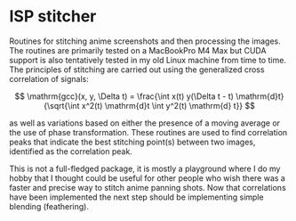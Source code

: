 # ISP stitcher
Routines for stitching anime screenshots and then processing the images. The routines are primarily tested on a MacBookPro M4 Max but CUDA support is also tentatively tested in my old Linux machine from time to time. The principles of stitching are carried out using the generalized cross correlation of signals:

$$
\mathrm{gcc}(x, y, \Delta t) = \frac{\int x(t) y(\Delta t - t) \mathrm{d}t}{\sqrt{\int x^2(t) \mathrm{d}t \int y^2(t) \mathrm{d} t}}
$$

as well as variations based on either the presence of a moving average or the use of phase transformation. These routines are used to find correlation peaks that indicate the best stitching point(s) between two images, identified as the correlation peak.

This is not a full-fledged package, it is mostly a playground where I do my hobby that I thought could be useful for other people who wish there was a faster and precise way to stitch anime panning shots. Now that correlations have been implemented the next step should be implementing simple blending (feathering).